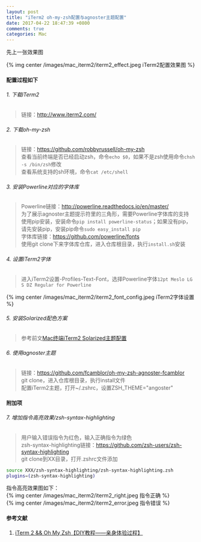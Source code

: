 ```yaml
---
layout: post
title: "iTerm2 oh-my-zsh配置与agnoster主题配置"
date: 2017-04-22 18:47:39 +0800
comments: true
categories: Mac
---
```


先上一张效果图  

{% img center /images/mac_iterm2/iterm2_effect.jpeg iTerm2配置效果图 %}  

#### 配置过程如下

###### 1. 下载iTerm2  
> 链接：http://www.iterm2.com/  

###### 2. 下载oh-my-zsh  
> 链接：https://github.com/robbyrussell/oh-my-zsh  
> 查看当前终端是否已经启动zsh，命令`echo $0`，如果不是zsh使用命令`chsh -s /bin/zsh`修改  
> 查看系统支持的sh环境，命令`cat /etc/shell`  

###### 3. 安装Powerline对应的字体库  
> Powerline链接：http://powerline.readthedocs.io/en/master/  
> 为了展示agnoster主题提示符里的三角形，需要Powerline字体库的支持  
> 使用pip安装，安装命令`pip install powerline-status`；如果没有pip，请先安装pip，安装pip命令`sudo easy_install pip`  
> 字体库链接：https://github.com/powerline/fonts  
> 使用git clone下来字体库仓库，进入仓库根目录，执行`install.sh`安装  

###### 4. 设置iTerm2字体  
> 进入iTerm2设置-Profiles-Text-Font，选择Powerline字体`12pt Meslo LG S DZ Regular for Powerline`  

{% img center /images/mac_iterm2/iterm2_font_config.jpeg iTerm2字体设置 %}  
<!--more-->

###### 5. 安装Solarized配色方案  
> 参考前文[Mac终端iTerm2 Solarized主题配置](http://wangwang4git.github.io/blog/2017/04/22/mac-iterm2-solarized-theme-config/)  

###### 6. 使用agnoster主题  
> 链接：https://github.com/fcamblor/oh-my-zsh-agnoster-fcamblor  
> git clone，进入仓库根目录，执行install文件  
> 配置iTerm2主题，打开~/.zshrc，设置ZSH_THEME="angoster"  

#### 附加项
###### 7. 增加指令高亮效果/zsh-syntax-highlighting  
> 用户输入错误指令为红色，输入正确指令为绿色  
> zsh-syntax-highlighting链接：https://github.com/zsh-users/zsh-syntax-highlighting  
> git clone到XX目录，打开.zshrc文件添加
```sh
source XXX/zsh-syntax-highlighting/zsh-syntax-highlighting.zsh  
plugins=(zsh-syntax-highlighting)
```

指令高亮效果图如下：  
{% img center /images/mac_iterm2/iterm2_right.jpeg 指令正确 %}  
{% img center /images/mac_iterm2/iterm2_error.jpeg 指令错误 %}  

#### 参考文献
1. [iTerm 2 && Oh My Zsh【DIY教程——亲身体验过程】](http://www.jianshu.com/p/7de00c73a2bb)